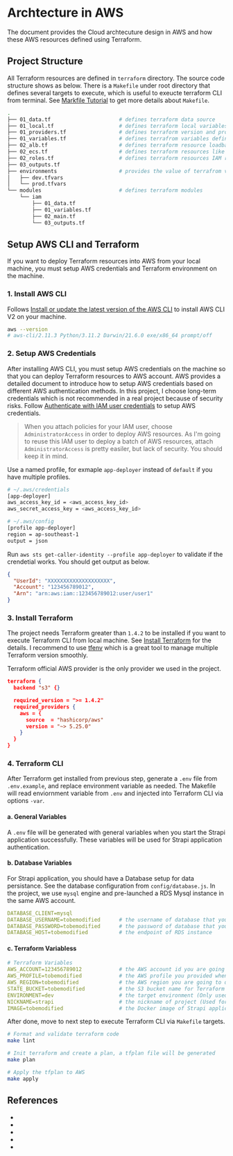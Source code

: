 # Archtecture in AWS

The document provides the Cloud archtecuture design in AWS and how these AWS resources defined using Terraform.

## Project Structure

All Terraform resources are defined in `terraform` directory. The source code structure shows as below. There is a `Makefile` under root directory that defines several targets to execute, which is useful to exeucte terraform CLI from terminal. See [Markfile Tutorial][1] to get more details about `Makefile`.

```bash
.
├── 01_data.tf                      # defines terraform data source
├── 01_local.tf                     # defines terraform local variables
├── 01_providers.tf                 # defines terraform version and provides definition
├── 01_variables.tf                 # defines terrafrom variables definition
├── 02_alb.tf                       # defines terraform resource loadbalancer
├── 02_ecs.tf                       # defines terraform resources like ECS service, task defintion, etc
├── 02_roles.tf                     # defines terraform resources IAM roles
├── 03_outputs.tf
├── environments                    # provides the value of terrafrom variables per environment
│   ├── dev.tfvars
│   └── prod.tfvars
└── modules                         # defines terraform modules
    └── iam
        ├── 01_data.tf
        ├── 01_variables.tf
        ├── 02_main.tf
        └── 03_outputs.tf
```

## Setup AWS CLI and Terraform

If you want to deploy Terraform resources into AWS from your local machine, you must setup AWS credentials and Terraform environment on the machine.

### 1. Install AWS CLI

Follows [Install or update the latest version of the AWS CLI][5] to install AWS CLI V2 on your machine.

```bash
aws --version
# aws-cli/2.11.3 Python/3.11.2 Darwin/21.6.0 exe/x86_64 prompt/off
```

### 2. Setup AWS Credentials

After installing AWS CLI, you must setup AWS credentials on the machine so that you can deploy Terraform resources to AWS account. AWS provides a detailed document to introduce how to setup AWS credentials based on different AWS authentication methods. In this project, I choose long-term credentials which is not recommended in a real project because of security risks. Follow [Authenticate with IAM user credentials][4] to setup AWS credentials.

> When you attach policies for your IAM user, choose `AdministratorAccess` in order to deploy AWS resources. As I'm going to reuse this IAM user to deploy a batch of AWS resources, attach `AdministratorAccess` is pretty easiler, but lack of security. You should keep it in mind.

Use a named profile, for exmaple `app-deployer` instead of `default` if you have multiple profiles.

```bash
# ~/.aws/credentials
[app-deployer]
aws_access_key_id = <aws_access_key_id>
aws_secret_access_key = <aws_access_key_id>

# ~/.aws/config
[profile app-deployer]
region = ap-southeast-1
output = json
```

Run `aws sts get-caller-identity --profile app-deployer` to validate if the crendetial works. You should get output as below.

```json
{
  "UserId": "XXXXXXXXXXXXXXXXXXXX",
  "Account": "123456789012",
  "Arn": "arn:aws:iam::123456789012:user/user1"
}
```

### 3. Install Terraform

The project needs Terraform greater than `1.4.2` to be installed if you want to execute Terraform CLI from local machine. See [Install Terraform][2] for the details. I recommend to use [tfenv][3] which is a great tool to manage multiple Terraform version smoothly.

Terraform official AWS provider is the only provider we used in the project.

```json
terraform {
  backend "s3" {}

  required_version = ">= 1.4.2"
  required_providers {
    aws = {
      source  = "hashicorp/aws"
      version = "~> 5.25.0"
    }
  }
}
```

### 4. Terraform CLI

After Terraform get installed from previous step, generate a `.env` file from `.env.example`, and replace environment variable as needed. The Makefile will read enviornment variable from `.env` and injected into Terraform CLI via options `-var`.

#### a. General Variables

A `.env` file will be generated with general variables when you start the Strapi application successfully. These variables will be used for Strapi application authentication.

#### b. Database Variables

For Strapi application, you should have a Database setup for data persistance. See the database configuration from `config/database.js`. In the project, we use `mysql` engine and pre-launched a RDS Mysql instance in the same AWS account.

```yaml
DATABASE_CLIENT=mysql
DATABASE_USERNAME=tobemodified      # the username of database that you provided when creating RDS instance
DATABASE_PASSWORD=tobemodified      # the password of database that you provided when creating RDS instance
DATABASE_HOST=tobemodified          # the endpoint of RDS instance
```

#### c. Terraform Variabless

```yaml
# Terraform Variables
AWS_ACCOUNT=123456789012            # the AWS account id you are going to deploy the Strapi project
AWS_PROFILE=tobemodified            # the AWS profile you provided when setup AWS credentials in ~/.aws/credentials (Linux/Mac OS only)
AWS_REGION=tobemodified             # the AWS region you are going to deploy the Strapi project
STATE_BUCKET=tobemodified           # the S3 bucket name for Terraform state bucket
ENVIRONMENT=dev                     # the target environment (Only used for multiple environments deployment)
NICKNAME=strapi                     # the nickname of project (Used for tagging and unique AWS resources
IMAGE=tobemodified                  # the Docker image of Strapi application
```

After done, move to next step to execute Terraform CLI via `Makefile` targets.

```bash
# Format and validate terraform code
make lint

# Init terraform and create a plan, a tfplan file will be generated
make plan

# Apply the tfplan to AWS
make apply
```

## References

- [1]: https://makefiletutorial.com/#getting-started
- [2]: https://developer.hashicorp.com/terraform/tutorials/aws-get-started/install-cli
- [3]: https://github.com/tfutils/tfenv
- [4]: https://docs.aws.amazon.com/cli/latest/userguide/cli-authentication-user.html
- [5]: https://docs.aws.amazon.com/cli/latest/userguide/getting-started-install.html
